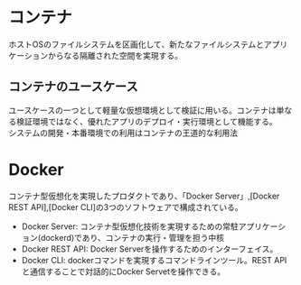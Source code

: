 # コンテナ
ホストOSのファイルシステムを区画化して、新たなファイルシステムとアプリケーションからなる隔離された空間を実現する。

## コンテナのユースケース
ユースケースの一つとして軽量な仮想環境として検証に用いる。コンテナは単なる検証環境ではなく、優れたアプリのデプロイ・実行環境として機能する。  
システムの開発・本番環境での利用はコンテナの王道的な利用法

# Docker
コンテナ型仮想化を実現したプロダクトであり、「Docker Server」,[Docker REST API],[Docker CLI]の3つのソフトウェアで構成されている。
- Docker Server: コンテナ型仮想化技術を実現するための常駐アプリケーション(dockerd)であり、コンテナの実行・管理を担う中核
- Docker REST API: Docker Serverを操作するためのインターフェイス。
- Docker CLI: dockerコマンドを実現するコマンドラインツール。REST APIと通信することで対話的にDocker Servetを操作できる。


